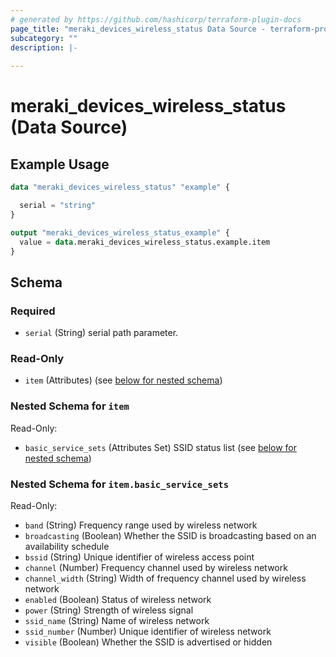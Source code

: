 ```yaml
---
# generated by https://github.com/hashicorp/terraform-plugin-docs
page_title: "meraki_devices_wireless_status Data Source - terraform-provider-meraki"
subcategory: ""
description: |-
  
---
```


# meraki_devices_wireless_status (Data Source)



## Example Usage

```terraform
data "meraki_devices_wireless_status" "example" {

  serial = "string"
}

output "meraki_devices_wireless_status_example" {
  value = data.meraki_devices_wireless_status.example.item
}
```

<!-- schema generated by tfplugindocs -->
## Schema

### Required

- `serial` (String) serial path parameter.

### Read-Only

- `item` (Attributes) (see [below for nested schema](#nestedatt--item))

<a id="nestedatt--item"></a>
### Nested Schema for `item`

Read-Only:

- `basic_service_sets` (Attributes Set) SSID status list (see [below for nested schema](#nestedatt--item--basic_service_sets))

<a id="nestedatt--item--basic_service_sets"></a>
### Nested Schema for `item.basic_service_sets`

Read-Only:

- `band` (String) Frequency range used by wireless network
- `broadcasting` (Boolean) Whether the SSID is broadcasting based on an availability schedule
- `bssid` (String) Unique identifier of wireless access point
- `channel` (Number) Frequency channel used by wireless network
- `channel_width` (String) Width of frequency channel used by wireless network
- `enabled` (Boolean) Status of wireless network
- `power` (String) Strength of wireless signal
- `ssid_name` (String) Name of wireless network
- `ssid_number` (Number) Unique identifier of wireless network
- `visible` (Boolean) Whether the SSID is advertised or hidden
